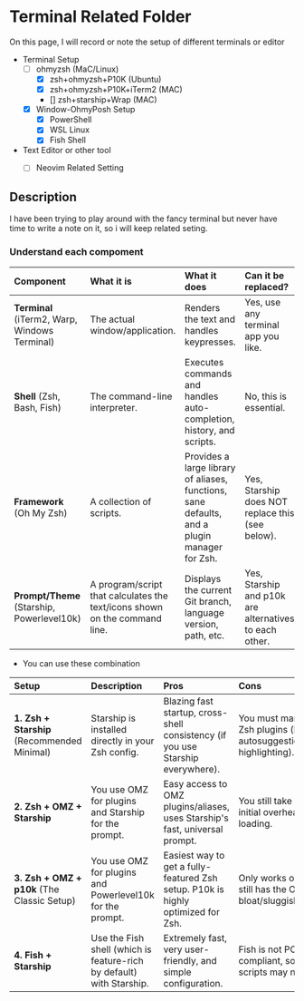 # Terminal Related Folder 
On this page, I will record or note the setup of different terminals or editor
- Terminal Setup
	- [ ] ohmyzsh (MaC/Linux)
		- [X] zsh+ohmyzsh+P10K (Ubuntu)
		- [X] zsh+ohmyzsh+P10K+iTerm2 (MAC)
		- []  zsh+starship+Wrap (MAC)
	- [X] Window-OhmyPosh Setup
		- [X] PowerShell
		- [X] WSL Linux
		- [X] Fish Shell
- Text Editor or other tool
  - [ ] Neovim Related Setting
  

## Description
I have been trying to play around with the fancy terminal but never have time to write a note on it, so i will keep related seting. 


### Understand each compoment 

| Component | What it is | What it does | Can it be replaced? |
| :--- | :--- | :--- | :--- |
| **Terminal** (iTerm2, Warp, Windows Terminal) | The actual window/application. | Renders the text and handles keypresses. | Yes, use any terminal app you like. |
| **Shell** (Zsh, Bash, Fish) | The command-line interpreter. | Executes commands and handles auto-completion, history, and scripts. | No, this is essential. |
| **Framework** (Oh My Zsh) | A collection of scripts. | Provides a large library of aliases, functions, sane defaults, and a plugin manager for Zsh. | Yes, Starship does NOT replace this (see below). |
| **Prompt/Theme** (Starship, Powerlevel10k) | A program/script that calculates the text/icons shown on the command line. | Displays the current Git branch, language version, path, etc. | Yes, Starship and p10k are alternatives to each other. |


- You can use these combination

| Setup | Description | Pros | Cons |
| :--- | :--- | :--- | :--- |
| **1. Zsh + Starship** (Recommended Minimal) | Starship is installed directly in your Zsh config. | Blazing fast startup, cross-shell consistency (if you use Starship everywhere). | You must manually add Zsh plugins (like autosuggestions/syntax highlighting). |
| **2. Zsh + OMZ + Starship** | You use OMZ for plugins and Starship for the prompt. | Easy access to OMZ plugins/aliases, uses Starship's fast, universal prompt. | You still take on the initial overhead of OMZ loading. |
| **3. Zsh + OMZ + p10k** (The Classic Setup) | You use OMZ for plugins and Powerlevel10k for the prompt. | Easiest way to get a fully-featured Zsh setup. P10k is highly optimized for Zsh. | Only works on Zsh, and still has the OMZ bloat/sluggishness. |
| **4. Fish + Starship** | Use the Fish shell (which is feature-rich by default) with Starship. | Extremely fast, very user-friendly, and simple configuration. | Fish is not POSIX compliant, so some scripts may not run. |

